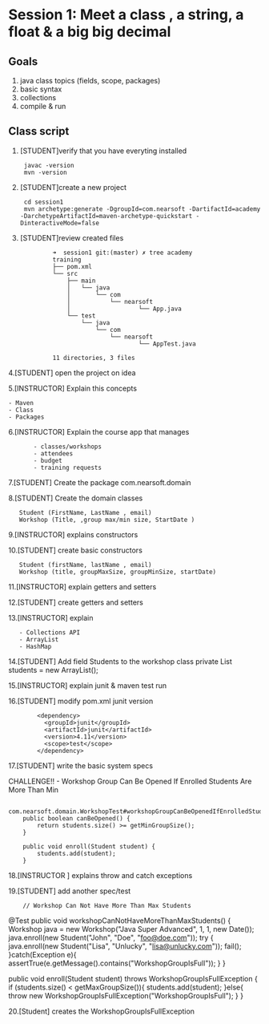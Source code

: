 # Session 1:  Meet a class , a string, a float &  a big big decimal

## Goals

1. java class topics (fields, scope, packages) 
2. basic syntax
3. collections
4. compile & run

## Class script

1. [STUDENT]verify that you have everyting installed 

        javac -version
        mvn -version  
        
2. [STUDENT]create a new project  
      
        cd session1
        mvn archetype:generate -DgroupId=com.nearsoft -DartifactId=academy -DarchetypeArtifactId=maven-archetype-quickstart -DinteractiveMode=false

3. [STUDENT]review created files 

				➜  session1 git:(master) ✗ tree academy
				training
				├── pom.xml
				└── src
				    ├── main
				    │   └── java
				    │       └── com
				    │           └── nearsoft
				    │                   └── App.java
				    └── test
				        └── java
				            └── com
				                └── nearsoft
				                        └── AppTest.java

				11 directories, 3 files
				
4.[STUDENT] open the project on idea

5.[INSTRUCTOR] Explain this concepts
     
    - Maven
    - Class
    - Packages


6.[INSTRUCTOR] Explain the course app that manages

           - classes/workshops
           - attendees
           - budget
           - training requests

7.[STUDENT] Create the package com.nearsoft.domain

8.[STUDENT] Create the domain classes
       
       Student (FirstName, LastName , email)
       Workshop (Title, ,group max/min size, StartDate )
     
9.[INSTRUCTOR] explains constructors

10.[STUDENT] create basic constructors 
       
       Student (firstName, lastName , email)
       Workshop (title, groupMaxSize, groupMinSize, startDate)


11.[INSTRUCTOR] explain getters and setters

12.[STUDENT] create getters and setters

13.[INSTRUCTOR] explain

       - Collections API
       - ArrayList
       - HashMap

14.[STUDENT] Add  field Students  to the workshop class
       private List<Student> students = new ArrayList<Student>();

15.[INSTRUCTOR] explain junit & maven test run

16.[STUDENT] modify pom.xml junit version 

		    <dependency>
		      <groupId>junit</groupId>
		      <artifactId>junit</artifactId>
		      <version>4.11</version>
		      <scope>test</scope>
		    </dependency>

17.[STUDENT] write the basic system specs

   CHALLENGE!! 
     - Workshop Group Can Be Opened If Enrolled Students Are More Than Min

        com.nearsoft.domain.WorkshopTest#workshopGroupCanBeOpenedIfEnrolledStudentsAreMoreThanMin
        public boolean canBeOpened() {
            return students.size() >= getMinGroupSize();
        }
        
        public void enroll(Student student) {
            students.add(student);
        }

18.[INSTRUCTOR ] explains throw and catch exceptions

   
19.[STUDENT] add another spec/test 

        // Workshop Can Not Have More Than Max Students
  
@Test
public void workshopCanNotHaveMoreThanMaxStudents() {
    Workshop java = new Workshop("Java Super Advanced", 1, 1, new Date());
    java.enroll(new Student("John", "Doe", "foo@doe.com"));
    try {
        java.enroll(new Student("Lisa", "Unlucky", "lisa@unlucky.com"));
        fail();
    }catch(Exception e){
        assertTrue(e.getMessage().contains("WorkshopGroupIsFull"));
    }
} 
        
        
public void enroll(Student student) throws WorkshopGroupIsFullException {
    if (students.size() < getMaxGroupSize()){
        students.add(student);
    }else{
        throw new WorkshopGroupIsFullException("WorkshopGroupIsFull");
    }
}


20.[Student] creates the  WorkshopGroupIsFullException
